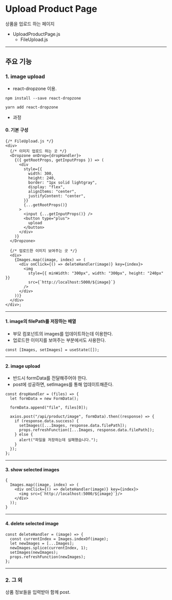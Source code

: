 # Upload Product Page

상품을 업로드 하는 페이지

- UploadProductPage.js
  - FileUpload.js

---

## 주요 기능

### 1. image upload

- react-dropzone 이용.

```
npm install --save react-dropzone

yarn add react-dropzone
```

- 과정

#### 0. 기본 구성

```
{/* FileUpload.js */}
<div>
  {/* 이미지 업로드 하는 곳 */}
  <Dropzone onDrop={dropHandler}>
    {({ getRootProps, getInputProps }) => (
      <div
        style={{
          width: 300,
          height: 240,
          border: "1px solid lightgray",
          display: "flex",
          alignItems: "center",
          justifyContent: "center",
        }}
        {...getRootProps()}
      >
        <input {...getInputProps()} />
        <button type="plus">
          upload
        </button>
      </div>
    )}
  </Dropzone>

  {/* 업로드한 이미지 보여주는 곳 */}
  <div>
    {Images.map((image, index) => (
      <div onClick={() => deleteHandler(image)} key={index}>
        <img
          style={{ minWidth: "300px", width: "300px", height: "240px" }}
          src={`http://localhost:5000/${image}`}
        />
      </div>
    ))}
  </div>
</div>;
```

---

#### 1. image의 filePath를 저장하는 배열

- 부모 컴포넌트의 images를 업데이트하는데 이용한다.
- 업로드한 이미지를 보여주는 부분에서도 사용한다.

```
const [Images, setImages] = useState([]);
```

---

#### 2. image upload

- 반드시 formData를 전달해주어야 한다.
- post에 성공하면, setImages를 통해 업데이트해준다.

```
const dropHandler = (files) => {
  let formData = new FormData();

  formData.append("file", files[0]);

  axios.post("/api/product/image", formData).then((response) => {
    if (response.data.success) {
      setImages([...Images, response.data.filePath]);
      props.refreshFunction([...Images, response.data.filePath]);
    } else {
      alert("파일을 저장하는데 실패했습니다.");
    }
  });
};
```

---

#### 3. show selected images

```
{
  Images.map((image, index) => (
    <div onClick={() => deleteHandler(image)} key={index}>
      <img src={`http://localhost:5000/${image}`}/>
    </div>
  ));
}
```

---

#### 4. delete selected image

```
const deleteHandler = (image) => {
  const currentIndex = Images.indexOf(image);
  let newImages = [...Images];
  newImages.splice(currentIndex, 1);
  setImages(newImages);
  props.refreshFunction(newImages);
};
```

---

### 2. 그 외

상품 정보들을 입력받아 함께 post.
